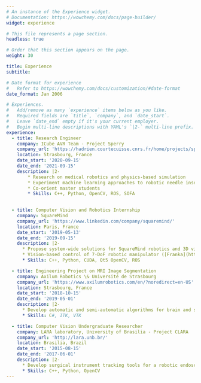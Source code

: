 ```yaml
---
# An instance of the Experience widget.
# Documentation: https://wowchemy.com/docs/page-builder/
widget: experience

# This file represents a page section.
headless: true

# Order that this section appears on the page.
weight: 30

title: Experience
subtitle:

# Date format for experience
#   Refer to https://wowchemy.com/docs/customization/#date-format
date_format: Jan 2006

# Experiences.
#   Add/remove as many `experience` items below as you like.
#   Required fields are `title`, `company`, and `date_start`.
#   Leave `date_end` empty if it's your current employer.
#   Begin multi-line descriptions with YAML's `|2-` multi-line prefix.
experience:
  - title: Research Engineer
    company: ICube AVR Team - Project Sperry
    company_url: 'https://hadrien.courtecuisse.cnrs.fr/home/projects/sperry/'
    location: Strasbourg, France
    date_start: '2020-09-15'
    date_end: '2021-09-15'
    description: |2-
        * Research on medical robotics and physics-based simulation
        * Experiment machine learning approaches to robotic needle insertion
        * Co-orient master students
        * Skills: C++, Python, OpenCV, ROS, SOFA
        

  - title: Computer Vision and Robotics Internship
    company: SquareMind
    company_url: 'https://www.linkedin.com/company/squaremind/'
    location: Paris, France
    date_start: '2019-05-13'
    date_end: '2019-09-15'
    description: |2-
      * Propose system-wide solutions for SquareMind robotics and 3D vision platform
      * Vision-based control of 7-DoF robotic manipulator ([Franka](https://www.franka.de/))
      * Skills: C++, Python, CUDA, Qt5 OpenCV, ROS

  - title: Engineering Project on MRI Image Segmentation
    company: Axilum Robotics \& Université de Strasbourg
    company_url: 'https://www.axilumrobotics.com/en/?noredirect=en-US'
    location: Strasbourg, France
    date_start: '2018-10-15'
    date_end: '2019-05-01'
    description: |2-
      * Develop automatic and semi-automatic algorithms for brain and scalp MRI segmentation
      * Skills: C#, ITK, VTK

  - title: Computer Vision Undergraduate Researcher 
    company: LARA laboratory, University of Brasilia - Project CLARA 
    company_url: 'http://lara.unb.br/'
    location: Brasilia, Brazil
    date_start: '2015-08-15'
    date_end: '2017-06-01'
    description: |2-
      * Develop surgical instrument tracking tools for a robotic endoscope holder
      * Skills: C++, Python, OpenCV
---
```

